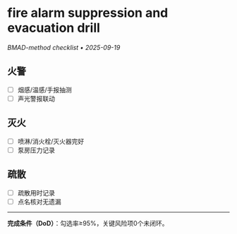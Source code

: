 # fire alarm suppression and evacuation drill

_BMAD-method checklist • 2025-09-19_

## 火警

- [ ] 烟感/温感/手报抽测
- [ ] 声光警报联动

## 灭火

- [ ] 喷淋/消火栓/灭火器完好
- [ ] 泵房压力记录

## 疏散

- [ ] 疏散用时记录
- [ ] 点名核对无遗漏

---

**完成条件（DoD）**：勾选率≥95%，关键风险项0个未闭环。
